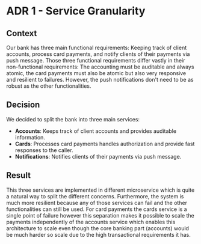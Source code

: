 # ADR 1 - Service Granularity

## Context

Our bank has three main functional requirements: Keeping track of client accounts, process card payments, and notify 
clients of their payments via push message. Those three functional requirements differ vastly in their non-functional 
requirements: The accounting must be auditable and always atomic, the card payments must also be atomic but also very 
responsive and resilient to failures. However, the push notifications don't need to be as robust as the other 
functionalities.

## Decision

We decided to split the bank into three main services:

- **Accounts**: Keeps track of client accounts and provides auditable information.
- **Cards**: Processes card payments handles authorization and provide fast responses to the caller.
- **Notifications**: Notifies clients of their payments via push message.

## Result

This three services are implemented in different microservice which is quite a natural way to split the different 
concerns. Furthermore, the system is much more resilient because any of those services can fail and the other 
functionalities can still be used. For card payments the cards service is a single point of failure however this 
separation makes it possible to scale the payments independently of the accounts service which enables this 
architecture to scale even though the core banking part (accounts) would be much harder so scale due to the high 
transactional requirements it has.
